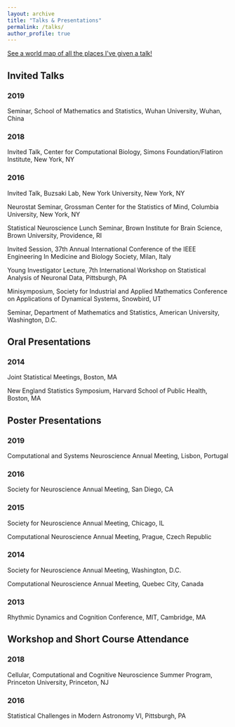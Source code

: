 ```yaml
---
layout: archive
title: "Talks & Presentations"
permalink: /talks/
author_profile: true
---
```


<p style="text-decoration:underline;"><a href="/talkmap.html">See a world map of all the places I've given a talk!</a></p>

Invited Talks
------
### 2019
Seminar, School of Mathematics and Statistics, Wuhan University, Wuhan, China

### 2018 
Invited Talk, Center for Computational Biology, Simons Foundation/Flatiron Institute, New York, NY

### 2016
Invited Talk, Buzsaki Lab, New York University, New York, NY

Neurostat Seminar, Grossman Center for the Statistics of Mind, Columbia University, New York, NY

Statistical Neuroscience Lunch Seminar, Brown Institute for Brain Science, Brown University, Providence, RI

Invited Session, 37th Annual International Conference of the IEEE Engineering In Medicine and Biology Society, Milan, Italy

Young Investigator Lecture, 7th International Workshop on Statistical Analysis of Neuronal Data, Pittsburgh, PA

Minisymposium, Society for Industrial and Applied Mathematics Conference on Applications of Dynamical Systems, Snowbird, UT

Seminar, Department of Mathematics and Statistics, American University, Washington, D.C.

Oral Presentations
------

### 2014
Joint Statistical Meetings, Boston, MA

New England Statistics Symposium, Harvard School of Public Health, Boston, MA

Poster Presentations
------

### 2019 
Computational and Systems Neuroscience Annual Meeting, Lisbon, Portugal

### 2016 
Society for Neuroscience Annual Meeting, San Diego, CA

### 2015 
Society for Neuroscience Annual Meeting, Chicago, IL

Computational Neuroscience Annual Meeting, Prague, Czech Republic

### 2014
Society for Neuroscience Annual Meeting, Washington, D.C.

Computational Neuroscience Annual Meeting, Quebec City, Canada

### 2013 
Rhythmic Dynamics and Cognition Conference, MIT, Cambridge, MA

Workshop and Short Course Attendance
-----
### 2018 
Cellular, Computational and Cognitive Neuroscience Summer Program, Princeton University, Princeton, NJ

### 2016 
Statistical Challenges in Modern Astronomy VI, Pittsburgh, PA
